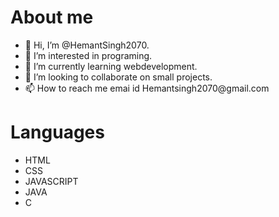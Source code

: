 <h1>About me </h1>
<ul type="disc">
<li>👋 Hi, I’m @HemantSingh2070.</li>
<li>👀 I’m interested in programing.</li> 
<li>🌱 I’m currently learning webdevelopment.</li> 
<li>💞️ I’m looking to collaborate on small projects.</li> 
<li>📫 How to reach me emai id Hemantsingh2070@gmail.com</li>
</div>
</ul>
<h1>Languages</h1>
<ul>
  <li>HTML</li>
  <li>CSS</li>
  <li>JAVASCRIPT</li>
  <li>JAVA</li>
  <li>C</li>
</ul>

<!---
HemantSingh2070/HemantSingh2070 is a ✨ special ✨ repository because its `README.md` (this file) appears on your GitHub profile.
You can click the Preview link to take a look at your changes.
--->
